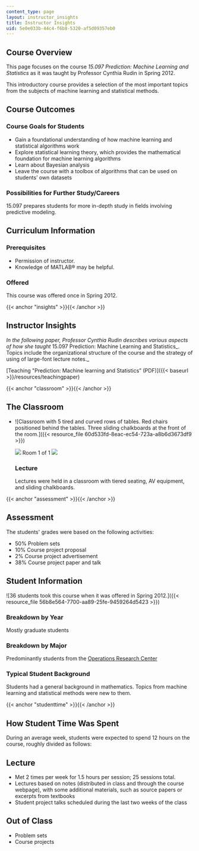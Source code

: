 ```yaml
---
content_type: page
layout: instructor_insights
title: Instructor Insights
uid: 5e0e033b-44c4-f6b8-5320-af5d09357eb0
---
```


Course Overview
---------------

This page focuses on the course _15.097 Prediction: Machine Learning and Statistics_ as it was taught by Professor Cynthia Rudin in Spring 2012.

This introductory course provides a selection of the most important topics from the subjects of machine learning and statistical methods.

Course Outcomes
---------------

### Course Goals for Students

*   Gain a foundational understanding of how machine learning and statistical algorithms work
*   Explore statistical learning theory, which provides the mathematical foundation for machine learning algorithms
*   Learn about Bayesian analysis
*   Leave the course with a toolbox of algorithms that can be used on students’ own datasets

### Possibilities for Further Study/Careers

15.097 prepares students for more in-depth study in fields involving predictive modeling.

Curriculum Information
----------------------

### Prerequisites

*   Permission of instructor.
*   Knowledge of MATLAB® may be helpful.

### Offered

This course was offered once in Spring 2012.

{{< anchor "insights" >}}{{< /anchor >}}

Instructor Insights
-------------------

_In the following paper, Professor Cynthia Rudin describes various aspects of how she taught_ 15.097 Prediction: Machine Learning and Statistics_. Topics include the organizational structure of the course and the strategy of using of large-font lecture notes._ 

[Teaching "Prediction: Machine learning and Statistics” (PDF)]({{< baseurl >}}/resources/teachingpaper)

{{< anchor "classroom" >}}{{< /anchor >}}

The Classroom
-------------

*   ![Classroom with 5 tired and curved rows of tables. Red chairs positioned behind the tables. Three sliding chalkboards at the front of the room.]({{< resource_file 60d533fd-8eac-ec54-723a-a8b6d3673df9 >}})
    
    ![](/images/educator/classroom_prev_dim.png) Room 1 of 1 ![](/images/educator/classroom_next_dim.png)
    
    ### Lecture
    
    Lectures were held in a classroom with tiered seating, AV equipment, and sliding chalkboards.
    

{{< anchor "assessment" >}}{{< /anchor >}}

Assessment
----------

The students' grades were based on the following activities:

- 50% Problem sets
- 10% Course project proposal
- 2% Course project advertisement
- 38% Course project paper and talk

Student Information
-------------------

![36 students took this course when it was offered in Spring 2012.]({{< resource_file 56b8e564-7700-aa89-25fe-9459264d5423 >}})

### Breakdown by Year

Mostly graduate students

### Breakdown by Major

Predominantly students from the [Operations Research Center](http://www.mit.edu/~orc/)

### Typical Student Background

Students had a general background in mathematics. Topics from machine learning and statistical methods were new to them. 

{{< anchor "studenttime" >}}{{< /anchor >}}

How Student Time Was Spent
--------------------------

During an average week, students were expected to spend 12 hours on the course, roughly divided as follows:

Lecture
-------

*   Met 2 times per week for 1.5 hours per session; 25 sessions total.
*   Lectures based on notes (distributed in class and through the course webpage), with some additional materials, such as source papers or excerpts from textbooks
*   Student project talks scheduled during the last two weeks of the class

Out of Class
------------

*   Problem sets
*   Course projects